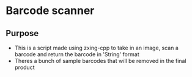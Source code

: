# Barcode scanner

## Purpose

- This is a script made using zxing-cpp to take in an image, scan a barcode and return the barcode in 'String' format 
- Theres a bunch of sample barcodes that will be removed in the final product